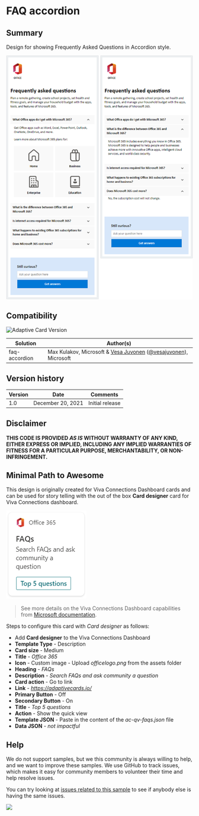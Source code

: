 # FAQ accordion

## Summary

Design for showing Frequently Asked Questions in Accordion style.

![picture of the extension in action](assets/card.png)

## Compatibility

![Adaptive Card Version](https://img.shields.io/badge/Adaptive%20Card%20Version-1.13.0-green.svg)

Solution|Author(s)
--------|---------
faq-accordion | Max Kulakov, Microsoft & [Vesa Juvonen](https://github.com/vesajuvonen) ([@vesajuvonen](https://twitter.com/vesajuvonen)), Microsoft

## Version history

Version|Date|Comments
-------|----|--------
1.0|December 20, 2021|Initial release


## Disclaimer
**THIS CODE IS PROVIDED *AS IS* WITHOUT WARRANTY OF ANY KIND, EITHER EXPRESS OR IMPLIED, INCLUDING ANY IMPLIED WARRANTIES OF FITNESS FOR A PARTICULAR PURPOSE, MERCHANTABILITY, OR NON-INFRINGEMENT.**

## Minimal Path to Awesome

This design is originally created for Viva Connections Dashboard cards and can be used for story telling with the out of the box **Card designer** card for Viva Connections dashboard.

![picture of the extension in action](assets/dashboard-card.png)

> See more details on the Viva Connections Dashboard capabilities from [Microsoft documentation](https://docs.microsoft.com/en-us/viva/connections/create-dashboard).

Steps to configure this card with *Card designer* as follows:

- Add **Card designer** to the Viva Connections Dashboard
- **Template Type** - Description
- **Card size** - Medium
- **Title** - *Office 365*
- **Icon** - Custom image - Upload *officelogo.png* from the assets folder
- **Heading** - *FAQs*
- **Description** - *Search FAQs and ask community a question*
- **Card action** - Go to link
- **Link** - *https://adaptivecards.io/*
- **Primary Button** - Off
- **Secondary Button** - On
- **Title** - *Top 5 questions*
- **Action** - Show the quick view
- **Template JSON** - Paste in the content of the *ac-qv-faqs.json* file
- **Data JSON** - *not impactful*

## Help

We do not support samples, but we this community is always willing to help, and we want to improve these samples. We use GitHub to track issues, which makes it easy for  community members to volunteer their time and help resolve issues.

You can try looking at [issues related to this sample](https://github.com/pnp/AdaptiveCards-Templates/issues) to see if anybody else is having the same issues.

<img src="https://pnptelemetry.azurewebsites.net/adaptivecards-templates/samples/faq-accordion" />